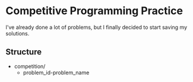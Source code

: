 # Competitive Programming Practice

I've already done a lot of problems, but I finally decided to start saving my solutions.

## Structure

- competition/
  - problem_id-problem_name
